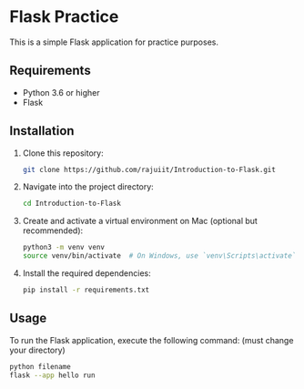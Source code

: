 # Flask Practice

This is a simple Flask application for practice purposes.

## Requirements

- Python 3.6 or higher
- Flask

## Installation

1. Clone this repository:

    ```bash
    git clone https://github.com/rajuiit/Introduction-to-Flask.git
    ```

2. Navigate into the project directory:

    ```bash
    cd Introduction-to-Flask
    ```

3. Create and activate a virtual environment on Mac (optional but recommended):

    ```bash
    python3 -m venv venv
    source venv/bin/activate  # On Windows, use `venv\Scripts\activate`
    ```

4. Install the required dependencies:

    ```bash
    pip install -r requirements.txt
    ```

## Usage

To run the Flask application, execute the following command: (must change your directory)

```bash
python filename
flask --app hello run
